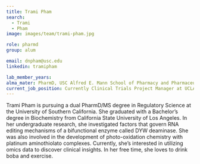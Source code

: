 ```yaml
---
title: Trami Pham
search:
  - Trami
  - Pham
image: images/team/trami-pham.jpg

role: pharmd
group: alum

email: dnpham@usc.edu
linkedin: tramipham

lab_member_years:
alma_mater: PharmD, USC Alfred E. Mann School of Pharmacy and Pharmaceutical Sciences
current_job_position: Currently Clinical Trials Project Manager at UCLA Health
---
```


Trami Pham is pursuing a dual PharmD/MS degree in Regulatory Science at the University of Southern California. 
She graduated with a Bachelor’s degree in Biochemistry from California State University of Los Angeles. 
In her undergraduate research, she investigated factors that govern RNA editing mechanisms of a bifunctional enzyme called DYW deaminase. 
She was also involved in the development of photo-oxidation chemistry with platinum aminothiolato complexes. 
Currently, she’s interested in utilizing omics data to discover clinical insights. 
In her free time, she loves to drink boba and exercise. 
